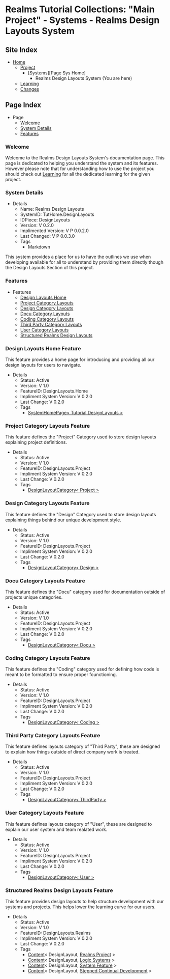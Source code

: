 [Page]:https://github.com/Ancient-Majik-Tech/Learn.Tutorial.Collections/blob/main/Project/Systems/DesignLayouts.md

[Page Home]:https://github.com/Ancient-Majik-Tech/Learn.Tutorial.Collections/blob/main/README.md
[Page Proj Home]:https://github.com/Ancient-Majik-Tech/Learn.Tutorial.Collections/blob/main/Project/ProjectHome.md
[Page Learn Home]:https://github.com/Ancient-Majik-Tech/Learn.Tutorial.Collections/blob/main/Learn/Learn_Home.md
[Page Changes Home]:https://github.com/Ancient-Majik-Tech/Learn.Tutorial.Collections/blob/main/Changes/ChangeLog.md
[Page Systems]:https://github.com/Ancient-Majik-Tech/Learn.Tutorial.Collections/blob/main/Project/ProjectHome.md#systems-layout

[Sec Welcome]:https://github.com/Ancient-Majik-Tech/Learn.Tutorial.Collections/blob/main/Project/Systems/DesignLayouts.md#welcome
[Sec Details]:https://github.com/Ancient-Majik-Tech/Learn.Tutorial.Collections/blob/main/Project/Systems/DesignLayouts.md#system-details
[Sec Features]:https://github.com/Ancient-Majik-Tech/Learn.Tutorial.Collections/blob/main/Project/Systems/DesignLayouts.md#features

[Feat DLHome]:https://github.com/Ancient-Majik-Tech/Learn.Tutorial.Collections/blob/main/Project/Systems/DesignLayouts.md#design-layouts-home-feature
[Feat Proj]:https://github.com/Ancient-Majik-Tech/Learn.Tutorial.Collections/blob/main/Project/Systems/DesignLayouts.md#project-category-layouts-feature
[Feat Design]:https://github.com/Ancient-Majik-Tech/Learn.Tutorial.Collections/blob/main/Project/Systems/DesignLayouts.md#design-category-layouts-feature
[Feat Docu]:https://github.com/Ancient-Majik-Tech/Learn.Tutorial.Collections/blob/main/Project/Systems/DesignLayouts.md#docu-category-layouts-feature
[Feat Coding]:https://github.com/Ancient-Majik-Tech/Learn.Tutorial.Collections/blob/main/Project/Systems/DesignLayouts.md#coding-category-layouts-feature
[Feat thirdParty]:https://github.com/Ancient-Majik-Tech/Learn.Tutorial.Collections/blob/main/Project/Systems/DesignLayouts.md#third-party-category-layouts-feature
[Feat User]:https://github.com/Ancient-Majik-Tech/Learn.Tutorial.Collections/blob/main/Project/Systems/DesignLayouts.md#user-category-layouts-feature
[Feat RealmsLayouts]:https://github.com/Ancient-Majik-Tech/Learn.Tutorial.Collections/blob/main/Project/Systems/DesignLayouts.md#structured-realms-design-layouts-feature

[Tag Content]:link
[Tag DLCategory]:link
[Tag SysHomePage]:link
[Tag System Markdown]:link

[DL Proj Features]:https://github.com/Ancient-Majik-Tech/Learn.Tutorial.Collections/blob/main/Design%20Layout/Project/SystemFeat_DL.md
[DL Proj Proj]:https://github.com/Ancient-Majik-Tech/Learn.Tutorial.Collections/blob/main/Design%20Layout/Project/RealmsProject_DL.md
[DL Proj Systems]:https://github.com/Ancient-Majik-Tech/Learn.Tutorial.Collections/blob/main/Design%20Layout/Project/LogicSystem_DL.md
[DL Design Continual]:https://github.com/Ancient-Majik-Tech/Learn.Tutorial.Collections/blob/main/Design%20Layout/Design/ContinualDevelopment_DL.md

# Realms Tutorial Collections: "Main Project" - Systems - Realms Design Layouts System

## Site Index

- [Home][Page Home]
	- [Project][Page Proj Home]
		- [Systems][Page Sys Home]
			- Realms Design Layouts System (You are here)
	- [Learning][Page Learn Home]
	- [Changes][Page Changes Home]

## Page Index

- Page
	- [Welcome][Sec Welcome]
	- [System Details][Sec Details]
	- [Features][Sec Features]

### Welcome

Welcome to the Realms Design Layouts System's documentation page. This page is dedicated to helping you understand the system and its features. However please note that for understanding how to use the project you should check out [Learning][Page Learn Home] for all the dedicated learning for the given project.

### System Details

- Details
	- Name: Realms Design Layouts
	- SystemID: TutHome.DesignLayouts
	- IDPiece: DesignLayouts
	- Version: V 0.2.0
	- Implimented Version: V P 0.0.2.0
	- Last Changed: V P 0.0.3.0
	- Tags
		- Markdown

This system provides a place for us to have the outlines we use when developing available for all to understand by providing them directly though the Design Layouts Section of this project.

### Features

- Features
	- [Design Layouts Home][Feat DLHome]
	- [Project Category Layouts][Feat Proj]
	- [Design Category Layouts][Feat Design]
	- [Docu Category Layouts][Feat Docu]
	- [Coding Category Layouts][Feat Coding]
	- [Third Party Category Layouts][Feat ThirdParty]
	- [User Category Layouts][Feat User]
	- [Structured Realms Design Layouts][Feat RealmsLayouts]



### Design Layouts Home Feature

This feature provides a home page for introducing and providing all our design layouts for users to navigate.

- Details
	- Status: Active
	- Version: V 1.0
	- FeatureID: DesignLayouts.Home
	- Impliment System Version: V 0.2.0
	- Last Change: V 0.2.0
	- Tags
		- [SystemHomePage< Tutorial.DesignLayouts >][Tag SysHomePage]

### Project Category Layouts Feature

This feature defines the "Project" Category used to store design layouts explaining project definitions.

- Details
	- Status: Active
	- Version: V 1.0
	- FeatureID: DesignLayouts.Project
	- Impliment System Version: V 0.2.0
	- Last Change: V 0.2.0
	- Tags
		- [DesignLayoutCategory< Project >][Tag DLCategory]

### Design Category Layouts Feature

This feature defines the "Design" Category used to store design layouts explaining things behind our unique development style.

- Details
	- Status: Active
	- Version: V 1.0
	- FeatureID: DesignLayouts.Project
	- Impliment System Version: V 0.2.0
	- Last Change: V 0.2.0
	- Tags
		- [DesignLayoutCategory< Design >][Tag DLCategory]

### Docu Category Layouts Feature

This feature defines the "Docu" category used for documentation outside of projects unique categories.

- Details
	- Status: Active
	- Version: V 1.0
	- FeatureID: DesignLayouts.Project
	- Impliment System Version: V 0.2.0
	- Last Change: V 0.2.0
	- Tags
		- [DesignLayoutCategory< Docu >][Tag DLCategory]

### Coding Category Layouts Feature

This feature defines the "Coding" category used for defining how code is meant to be formatted to ensure proper founctioning.

- Details
	- Status: Active
	- Version: V 1.0
	- FeatureID: DesignLayouts.Project
	- Impliment System Version: V 0.2.0
	- Last Change: V 0.2.0
	- Tags
		- [DesignLayoutCategory< Coding >][Tag DLCategory]

### Third Party Category Layouts Feature

This feature defines layouts category of "Third Party", these are designed to explain how things outside of direct company work is treated.

- Details
	- Status: Active
	- Version: V 1.0
	- FeatureID: DesignLayouts.Project
	- Impliment System Version: V 0.2.0
	- Last Change: V 0.2.0
	- Tags
		- [DesignLayoutCategory< ThirdParty >][Tag DLCategory]

### User Category Layouts Feature

This feature defines layouts category of "User", these are designed to explain our user system and team realated work.

- Details
	- Status: Active
	- Version: V 1.0
	- FeatureID: DesignLayouts.Project
	- Impliment System Version: V 0.2.0
	- Last Change: V 0.2.0
	- Tags
		- [DesignLayoutCategory< User >][Tag DLCategory]

### Structured Realms Design Layouts Feature

This feature provides design layouts to help structure development with our systems and projects. This helps lower the learning curve for our users.

- Details
	- Status: Active
	- Version: V 1.0
	- FeatureID: DesignLayouts.Realms
	- Impliment System Version: V 0.2.0
	- Last Change: V 0.2.0
	- Tags
		- [Content][Tag Content]< DesignLayout, [Realms Project][DL Proj Proj] >
		- [Content][Tag Content]< DesignLayout, [Logic Systems][DL Proj Systems] >
		- [Content][Tag Content]< DesignLayout, [System Feature][DL Proj Features] >
		- [Content][Tag Content]< DesignLayout, [Stepped Continual Development][DL Design Continual] >

